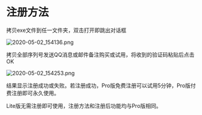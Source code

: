 # 注册方法

拷贝exe文件到任一文件夹，双击打开即跳出对话框

![2020-05-02_154136.png](https://i.loli.net/2020/05/02/XLvIDm2bEu7GztJ.png)

拷贝全部序列号发送QQ消息或邮件备注购买或试用，将收到的验证码粘贴后点击OK

![2020-05-02_154253.png](https://i.loli.net/2020/05/02/oLfDvTga7MOY1B4.png)

结果显示注册成功或失败。若注册成功，Pro版免费注册可以试用5分钟，Pro版付费注册即可永久使用。

Lite版无需注册即可使用，注册方法和注册后功能均与Pro版相同。